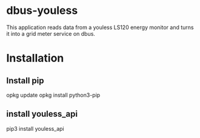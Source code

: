# dbus-youless

This application reads data from a youless LS120 energy monitor and turns it into a grid meter service on dbus. 

# Installation

## Install pip
opkg update
opkg install python3-pip

## install youless_api
pip3 install youless_api